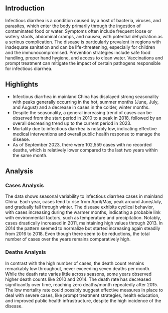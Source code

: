 ## Introduction

Infectious diarrhea is a condition caused by a host of bacteria, viruses, and parasites, which enter the body primarily through the ingestion of contaminated food or water. Symptoms often include frequent loose or watery stools, abdominal cramps, and nausea, with potential dehydration as a serious complication. The disease is particularly prevalent in regions with inadequate sanitation and can be life-threatening, especially for children and the immunocompromised. Prevention strategies include safe food handling, proper hand hygiene, and access to clean water. Vaccinations and prompt treatment can mitigate the impact of certain pathogens responsible for infectious diarrhea.

## Highlights

- Infectious diarrhea in mainland China has displayed strong seasonality with peaks generally occurring in the hot, summer months (June, July, and August) and a decrease in cases in the colder, winter months. <br/>
- Despite the seasonality, a general increasing trend of cases can be observed from the start period in 2010 to a peak in 2018, followed by an overall decreasing trend up to the current period in 2023. <br/>
- Mortality due to infectious diarrhea is notably low, indicating effective medical interventions and overall public health response to manage the disease. <br/>
- As of September 2023, there were 102,559 cases with no recorded deaths, which is relatively lower compared to the last two years within the same month.

## Analysis

### Cases Analysis
The data shows seasonal variability to infectious diarrhea cases in mainland China. Each year, cases tend to rise from April/May, peak around June/July, and gradually fall through winter. The disease exhibits cyclical behavior, with cases increasing during the warmer months, indicating a probable link with environmental factors, such as temperature and precipitation. Notably, cases drastically increased in 2011, maintaining high values through 2013. In 2014 the pattern seemed to normalize but started increasing again steadily from 2016 to 2018. Even though there seem to be reductions, the total number of cases over the years remains comparatively high.

### Deaths Analysis
In contrast with the high number of cases, the death count remains remarkably low throughout, never exceeding seven deaths per month. While the death rate varies little across seasons, some years observed higher death counts like 2010 and 2014. The death rate has decreased significantly over time, reaching zero deaths/month repeatedly after 2015. The low mortality rate could possibly suggest effective measures in place to deal with severe cases, like prompt treatment strategies, health education, and improved public health infrastructure, despite the high incidence of the disease.
